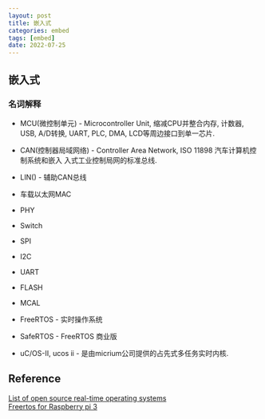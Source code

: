 ```yaml
---
layout: post
title: 嵌入式
categories: embed
tags: [embed]
date: 2022-07-25
---
```


## 嵌入式

### 名词解释

* MCU(微控制单元) - Microcontroller Unit, 缩减CPU并整合内存, 计数器, USB, A/D转换,
  UART, PLC, DMA, LCD等周边接口到单一芯片.
* CAN(控制器局域网络) - Controller Area Network, ISO 11898 汽车计算机控制系统和嵌入
  入式工业控制局网的标准总线.
* LIN() - 辅助CAN总线
* 车载以太网MAC
* PHY
* Switch
* SPI
* I2C
* UART
* FLASH
* MCAL

* FreeRTOS - 实时操作系统
* SafeRTOS - FreeRTOS 商业版
* uC/OS-II, ucos ii - 是由micrium公司提供的占先式多任务实时内核.

## Reference
[List of open source real-time operating systems](https://www.osrtos.com/)  
[Freertos for Raspberry pi 3](https://forums.raspberrypi.com/viewtopic.php?t=201447)  
